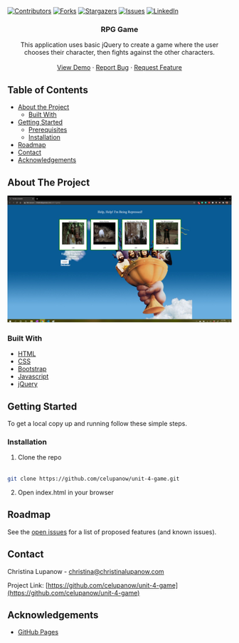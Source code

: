 <!-- PROJECT SHIELDS -->

[![Contributors][contributors-shield]][contributors-url] [![Forks][forks-shield]][forks-url] [![Stargazers][stars-shield]][stars-url] [![Issues][issues-shield]][issues-url] [![LinkedIn][linkedin-shield]][linkedin-url]

 
<h3 align="center">RPG Game</h3>
<p align="center">
This application uses basic jQuery to create a game where the user chooses their character, then fights against the other characters.
<br />
<br />
<a href="https://celupanow.github.io/unit-4-game">View Demo</a>
·
<a href="https://github.com/celupanow/unit-4-game/issues">Report Bug</a>
·
<a href="https://github.com/celupanow/unit-4-game/issues">Request Feature</a>

</p>

</p>
<!-- TABLE OF CONTENTS -->

## Table of Contents

* [About the Project](#about-the-project)
	* [Built With](#built-with)
* [Getting Started](#getting-started)
	* [Prerequisites](#prerequisites)
	* [Installation](#installation)
* [Roadmap](#roadmap)
* [Contact](#contact)
* [Acknowledgements](#acknowledgements)

  
  
  

<!-- ABOUT THE PROJECT -->

## About The Project
![RPG Game](./assets/images/unit4game.png "RPG Game")

### Built With
* [HTML](https://developer.mozilla.org/en-US/docs/Learn/HTML)
* [CSS](https://developer.mozilla.org/en-US/docs/Web/CSS)
* [Bootstrap](https://getbootstrap.com/)
* [Javascript](https://developer.mozilla.org/en-US/docs/Web/JavaScript)
* [jQuery](https://jquery.com/)

<!-- GETTING STARTED -->

## Getting Started
To get a local copy up and running follow these simple steps.
  
### Installation

1. Clone the repo

```sh

git clone https://github.com/celupanow/unit-4-game.git

```
2. Open index.html in your browser

<!-- ROADMAP -->

## Roadmap

  

See the [open issues](https://github.com/celupanow/unit-4-game/issues) for a list of proposed features (and known issues).

<!-- CONTACT -->

## Contact

  

Christina Lupanow - christina@christinalupanow.com

  
Project Link: [https://github.com/celupanow/unit-4-game](https://github.com/celupanow/unit-4-game)

<!-- ACKNOWLEDGEMENTS -->

## Acknowledgements

* [GitHub Pages](https://pages.github.com)

<!-- MARKDOWN LINKS & IMAGES -->

<!-- https://www.markdownguide.org/basic-syntax/#reference-style-links -->

[contributors-shield]: https://img.shields.io/github/contributors/celupanow/unit-4-game.svg?style=flat-square

[contributors-url]: https://github.com/celupanow/unit-4-game/graphs/contributors

[forks-shield]: https://img.shields.io/github/forks/celupanow/unit-4-game.svg?style=flat-square

[forks-url]: https://github.com/celupanow/unit-4-game/network/members

[stars-shield]: https://img.shields.io/github/stars/celupanow/unit-4-game.svg?style=flat-square

[stars-url]: https://github.com/celupanow/unit-4-game/stargazers

[issues-shield]: https://img.shields.io/github/issues/celupanow/unit-4-game.svg?style=flat-square

[issues-url]: https://github.com/celupanow/unit-4-game/issues

[license-shield]: https://img.shields.io/github/license/celupanow/unit-4-game.svg?style=flat-square

[license-url]: https://github.com/celupanow/unit-4-game/blob/master/LICENSE.txt

[linkedin-shield]: https://img.shields.io/badge/-LinkedIn-black.svg?style=flat-square&logo=linkedin&colorB=555

[linkedin-url]: https://linkedin.com/in/celupanow

[product-screenshot]: images/screenshot.png
<!--stackedit_data:
eyJoaXN0b3J5IjpbLTk0ODQ3ODA5N119
-->